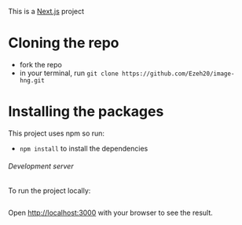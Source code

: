 This is a [Next.js](https://nextjs.org/) project 

# Cloning the repo
- fork the repo
- in your terminal, run ```git clone https://github.com/Ezeh20/image-hng.git```

# Installing the packages
This project uses npm so run:
- ```npm install``` to install the dependencies

###### Development server
To run the project locally:
``` npm run dev
```

Open [http://localhost:3000](http://localhost:3000) with your browser to see the result.
